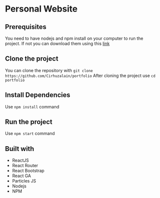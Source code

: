 # Personal Website

## Prerequisites
You need to have nodejs and npm install on your computer to run the project. If not you can download them using this [link](https://nodejs.org/en/download/)

## Clone the project
You can clone the repository with `git clone https://github.com/Cirhuzalain/portfolio`
After cloning the project use `cd portfolio`

## Install Dependencies
Use `npm install` command

## Run the project
Use `npm start` command

## Built with
* ReactJS
* React Router
* React Bootstrap
* React GA
* Particles JS
* Nodejs
* NPM